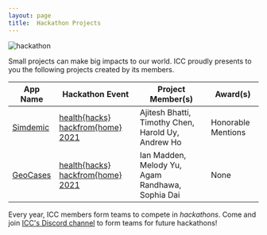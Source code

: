 ```yaml
---
layout: page
title:  Hackathon Projects
---
```


![hackathon](https://siim.org/resource/resmgr/hackathon/Hackathon-500x286.png)

Small projects can make big impacts to our world. ICC proudly presents to you the following projects created by its members.

<link rel="stylesheet" href="assets/css/table.css">
<table class="styled-table">
    <thead>
        <tr>
            <th>App Name</th>
            <th>Hackathon Event</th>
            <th>Project Member(s)</th>
            <th>Award(s)</th>
        </tr>
    </thead>
    <tbody>
        <tr>
            <td><a href="https://simdemic.timothychen.repl.co/">Simdemic</a></td>
            <td><a href="https://healthhacks.tech">health{hacks} hackfrom{home} 2021</a></td>
            <td>Ajitesh Bhatti, Timothy Chen, Harold Uy, Andrew Ho</td>
            <td>Honorable Mentions</td>
        </tr>
        <tr>
            <td><a href="https://geocases.forrest-zeng.github.io/Forrest-Zeng-ASB">GeoCases</a></td>
            <td><a href="https://healthhacks.tech">health{hacks} hackfrom{home} 2021</a></td>
            <td>Ian Madden, Melody Yu, Agam Randhawa, Sophia Dai</td>
            <td>None</td>
        </tr>
    </tbody>
</table>




Every year, ICC members form teams to compete in *hackathons*. Come and join <a href="/discord">ICC's Discord channel</a> to form teams for future hackathons!
